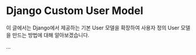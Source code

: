 # Django Custom User Model

이 글에서는 Django에서 제공하는 기본 User 모델을 확장하여 사용자 정의 User 모델을 만드는 방법에 대해 알아보겠습니다.

...